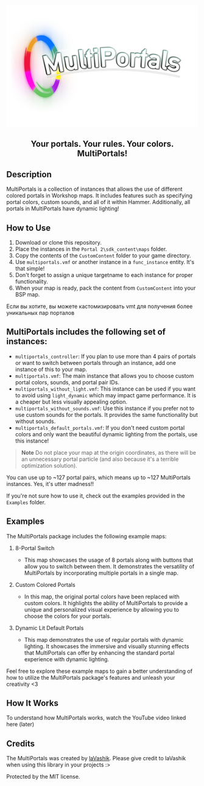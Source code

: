 <div align="center">
<img src="other\logo.png" alt="Logo" >

<h2 align="center">
    Your portals. Your rules. Your colors. MultiPortals!
</h2>
</div>

## Description

MultiPortals is a collection of instances that allows the use of different colored portals in Workshop maps. It includes features such as specifying portal colors, custom sounds, and all of it within Hammer. Additionally, all portals in MultiPortals have dynamic lighting!

## How to Use

1. Download or clone this repository.
2. Place the instances in the `Portal 2\sdk_content\maps` folder.
3. Copy the contents of the `CustomContent` folder to your game directory.
4. Use `multiportals.vmf` or another instance in a `func_instance` entity. It's that simple!
5. Don't forget to assign a unique targetname to each instance for proper functionality.
6. When your map is ready, pack the content from `CustomContent` into your BSP map.

Если вы хотите, вы можете кастомизировать vmt для получения более уникальных пар порталов 

## MultiPortals includes the following set of instances:

- `multiportals_controller`: If you plan to use more than 4 pairs of portals or want to switch between portals through an instance, add one instance of this to your map.
- `multiportals.vmf`: The main instance that allows you to choose custom portal colors, sounds, and portal pair IDs. 
- `multiportals_without_light.vmf`: This instance can be used if you want to avoid using `light_dynamic` which may impact game performance. It is a cheaper but less visually appealing option.
- `multiportals_without_sounds.vmf`: Use this instance if you prefer not to use custom sounds for the portals. It provides the same functionality but without sounds.
- `multiportals_default_portals.vmf`: If you don't need custom portal colors and only want the beautiful dynamic lighting from the portals, use this instance!
> **Note**
> Do not place your map at the origin coordinates, as there will be an unnecessary portal particle (and also because it's a terrible optimization solution).

You can use up to ~127 portal pairs, which means up to ~127 MultiPortals instances. Yes, it's utter madness!!

If you're not sure how to use it, check out the examples provided in the `Examples` folder.

## Examples

The MultiPortals package includes the following example maps:

1. 8-Portal Switch
    - This map showcases the usage of 8 portals along with buttons that allow you to switch between them. It demonstrates the versatility of MultiPortals by incorporating multiple portals in a single map.

2. Custom Colored Portals
    - In this map, the original portal colors have been replaced with custom colors. It highlights the ability of MultiPortals to provide a unique and personalized visual experience by allowing you to choose the colors for your portals.

3. Dynamic Lit Default Portals
    - This map demonstrates the use of regular portals with dynamic lighting. It showcases the immersive and visually stunning effects that MultiPortals can offer by enhancing the standard portal experience with dynamic lighting.

Feel free to explore these example maps to gain a better understanding of how to utilize the MultiPortals package's features and unleash your creativity <3

## How It Works

To understand how MultiPortals works, watch the YouTube video linked here (later)

## Credits
The MultiPortals was created by <a href="https://www.youtube.com/@laVashikProductions">laVashik</a>. Please give credit to laVashik when using this library in your projects :>



Protected by the MIT license.